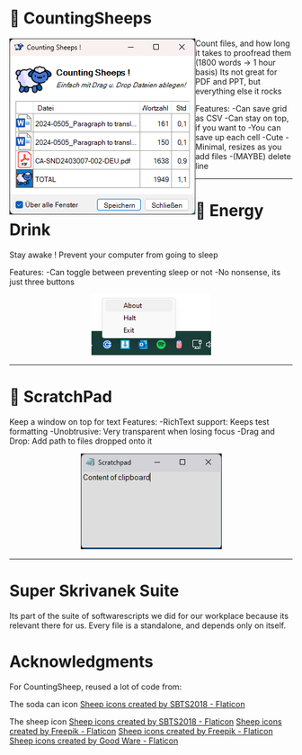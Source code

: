 
# 💽 CountingSheeps


<img align="left" src="https://github.com/teamcons/PS-Whimsiness/blob/main/images/Screenshot CountingSheeps.png" /></td>

Count files, and how long it takes to proofread them (1800 words -> 1 hour basis)
Its not great for PDF and PPT, but everything else it rocks

Features:
-Can save grid as CSV
-Can stay on top, if you want to
-You can save up each cell
-Cute
-Minimal, resizes as you add files
-(MAYBE) delete line

---

# 💽 Energy Drink

Stay awake ! Prevent your computer from going to sleep

Features:
-Can toggle between preventing sleep or not
-No nonsense, its just three buttons

<div align="center">
    <img src="https://github.com/teamcons/PS-Whimsiness/blob/main/images/Screenshot EDrink.png" /></td>
</div>

---


# 💽 ScratchPad

Keep a window on top for text
Features:
-RichText support: Keeps test formatting
-Unobtrusive: Very transparent when losing focus
-Drag and Drop: Add path to files dropped onto it



<div align="center">
    <img src="https://github.com/teamcons/PS-Whimsiness/blob/main/images/Screenshot ScratchPad.png" /></td>
</div>


---


# Super Skrivanek Suite

Its part of the suite of softwarescripts we did for our workplace because its relevant there for us.
Every file is a standalone, and depends only on itself.


# Acknowledgments

For CountingSheep, reused a lot of code from:


The soda can icon
<a href="https://www.flaticon.com/free-icons/sheep" title="sheep icons">Sheep icons created by SBTS2018 - Flaticon</a>


The sheep icon
<a href="https://www.flaticon.com/free-icons/sheep" title="sheep icons">Sheep icons created by SBTS2018 - Flaticon</a>
<a href="https://www.flaticon.com/free-icons/sheep" title="sheep icons">Sheep icons created by Freepik - Flaticon</a>
<a href="https://www.flaticon.com/free-icons/sheep" title="sheep icons">Sheep icons created by Freepik - Flaticon</a>
<a href="https://www.flaticon.com/free-icons/sheep" title="sheep icons">Sheep icons created by Good Ware - Flaticon</a>